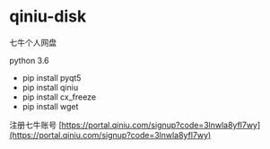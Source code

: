 ﻿# qiniu-disk
七牛个人网盘

python 3.6

- pip install pyqt5
- pip install qiniu
- pip install cx_freeze
- pip install wget


注册七牛账号
[https://portal.qiniu.com/signup?code=3lnwla8yfl7wy](https://portal.qiniu.com/signup?code=3lnwla8yfl7wy)
